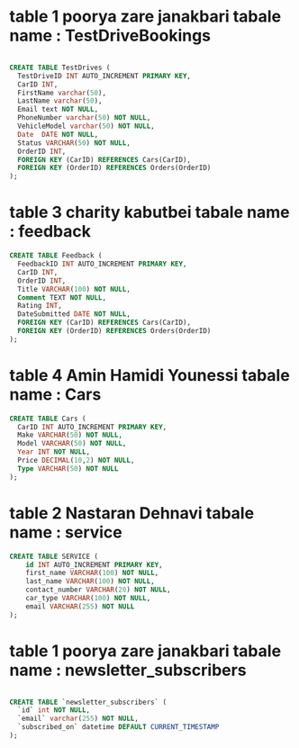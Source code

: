 # table 1 poorya zare janakbari tabale name : TestDriveBookings

```sql

CREATE TABLE TestDrives (
  TestDriveID INT AUTO_INCREMENT PRIMARY KEY,
  CarID INT,
  FirstName varchar(50),
  LastName varchar(50),
  Email text NOT NULL,
  PhoneNumber varchar(50) NOT NULL,
  VehicleModel varchar(50) NOT NULL,
  Date  DATE NOT NULL,
  Status VARCHAR(50) NOT NULL,
  OrderID INT,
  FOREIGN KEY (CarID) REFERENCES Cars(CarID),
  FOREIGN KEY (OrderID) REFERENCES Orders(OrderID)
);

```

# table 3 charity kabutbei tabale name : feedback

```sql
CREATE TABLE Feedback (
  FeedbackID INT AUTO_INCREMENT PRIMARY KEY,
  CarID INT,
  OrderID INT,
  Title VARCHAR(100) NOT NULL,
  Comment TEXT NOT NULL,
  Rating INT,
  DateSubmitted DATE NOT NULL,
  FOREIGN KEY (CarID) REFERENCES Cars(CarID),
  FOREIGN KEY (OrderID) REFERENCES Orders(OrderID)
);

```

# table 4 Amin Hamidi Younessi tabale name : Cars

```sql
CREATE TABLE Cars (
  CarID INT AUTO_INCREMENT PRIMARY KEY,
  Make VARCHAR(50) NOT NULL,
  Model VARCHAR(50) NOT NULL,
  Year INT NOT NULL,
  Price DECIMAL(10,2) NOT NULL,
  Type VARCHAR(50) NOT NULL
);


```

# table 2 Nastaran Dehnavi tabale name : service

```sql
CREATE TABLE SERVICE (
    id INT AUTO_INCREMENT PRIMARY KEY,
    first_name VARCHAR(100) NOT NULL,
    last_name VARCHAR(100) NOT NULL,
    contact_number VARCHAR(20) NOT NULL,
    car_type VARCHAR(100) NOT NULL,
    email VARCHAR(255) NOT NULL
);
```

# table 1 poorya zare janakbari tabale name : newsletter_subscribers

```sql

CREATE TABLE `newsletter_subscribers` (
  `id` int NOT NULL,
  `email` varchar(255) NOT NULL,
  `subscribed_on` datetime DEFAULT CURRENT_TIMESTAMP
);

```
